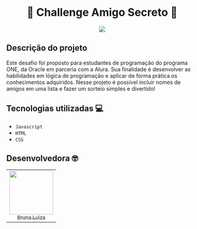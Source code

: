 <h1 align="center">🫣 Challenge Amigo Secreto 🫣</h1>
<p align="center">
<img src= "https://github.com/user-attachments/assets/bb62aa6e-a100-46a6-83a6-1c93078b14c0">
<h2>Descrição do projeto</h2>
<p>Este desafio foi proposto para estudantes de programação do programa ONE, da Oracle em parceria com a Alura. Sua finalidade é desenvolver as habilidades em lógica de programação e aplicar de forma prática os conhecimentos adquiridos. Nesse projeto é possível incluir nomes de amigos em uma lista e fazer um sorteio simples e divertido!</p>
<h2>Tecnologias utilizadas 💻</h2>

- `Javascript`
- `HTML`
- `CSS`

<h2>Desenvolvedora 🤓</h2>
<table>
  <tr>
    <td align="center">
      <a href="https://github.com/Noctunaar" target="_blank">
        <img loading="lazy" src="https://github.com/user-attachments/assets/c14c07c2-bc0b-4dd3-9d09-1b3232ef56b7" width="115">
        <br><sub>Bruna Luíza</sub>
      </a>
    </td>
  </tr>
</table>
